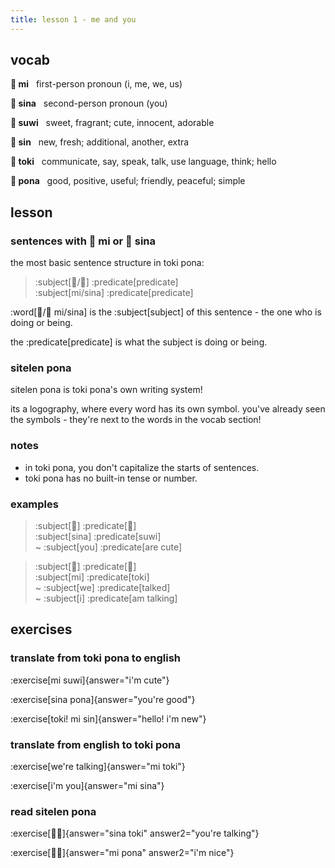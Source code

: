 ```yaml
---
title: lesson 1 - me and you
---
```


## vocab

**󱤴 mi**&nbsp;&nbsp;&nbsp;first-person pronoun (i, me, we, us)

**󱥞 sina**&nbsp;&nbsp;&nbsp;second-person pronoun (you)

**󱥦 suwi**&nbsp;&nbsp;&nbsp;sweet, fragrant; cute, innocent, adorable

**󱥝 sin**&nbsp;&nbsp;&nbsp;new, fresh; additional, another, extra

**󱥬 toki**&nbsp;&nbsp;&nbsp;communicate, say, speak, talk, use language, think; hello

**󱥔 pona**&nbsp;&nbsp;&nbsp;good, positive, useful; friendly, peaceful; simple

## lesson

### sentences with 󱤴 mi or 󱥞 sina

the most basic sentence structure in toki pona:

> :subject[󱤴/󱥞] :predicate[predicate] \
> :subject[mi/sina] :predicate[predicate] 

:word[󱤴/󱥞 mi/sina] is the :subject[subject] of this sentence - the one who is doing or being.

the :predicate[predicate] is what the subject is doing or being.

### sitelen pona
sitelen pona is toki pona's own writing system!

its a logography, where every word has its own symbol. you've already seen the symbols - they're next to the words in the vocab section!

### notes
- in toki pona, you don't capitalize the starts of sentences.
- toki pona has no built-in tense or number.


### examples
> :subject[󱥞] :predicate[󱥦] \
> :subject[sina] :predicate[suwi] \
> ~ :subject[you] :predicate[are cute]

> :subject[󱤴] :predicate[󱥬] \
> :subject[mi] :predicate[toki] \
> ~ :subject[we] :predicate[talked] \
> ~ :subject[i] :predicate[am talking]

## exercises
### translate from toki pona to english
:exercise[mi suwi]{answer="i'm cute"}

:exercise[sina pona]{answer="you're good"}

:exercise[toki! mi sin]{answer="hello! i'm new"}

### translate from english to toki pona
:exercise[we're talking]{answer="mi toki"}

:exercise[i'm you]{answer="mi sina"}

### read sitelen pona
:exercise[󱥞󱥬]{answer="sina toki" answer2="you're talking"}

:exercise[󱤴󱥔]{answer="mi pona" answer2="i'm nice"}